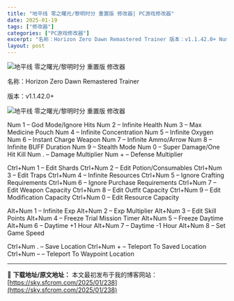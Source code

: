 ```yaml
---
title: "地平线 零之曙光/黎明时分 重置版 修改器| PC游戏修改器"
date: 2025-01-19
tags: ["修改器"]
categories: ["PC游戏修改器"]
excerpt: "名称：Horizon Zero Dawn Remastered Trainer 版本：v1.1.42.0+ Num 1 – God Mode/Ignore Hits Num 2 – Infinite Health Num 3 – Max Medicine Pouch Num 4 – Infinite&hellip;"
layout: post
---
```


<img title="OIP-C.webp" src="https://sky.sfcrom.com/wp-content/uploads/2025/01/d0533ab606c63.webp" alt="地平线 零之曙光/黎明时分 重置版 修改器" />

名称：Horizon Zero Dawn Remastered Trainer

版本：v1.1.42.0+

<img title="33.webp" src="https://sky.sfcrom.com/wp-content/uploads/2025/01/7b1301b34766f.webp" alt="地平线 零之曙光/黎明时分 重置版 修改器" />

Num 1 – God Mode/Ignore Hits
Num 2 – Infinite Health
Num 3 – Max Medicine Pouch
Num 4 – Infinite Concentration
Num 5 – Infinite Oxygen
Num 6 – Instant Charge Weapon
Num 7 – Infinite Ammo/Arrow
Num 8 – Infinite BUFF Duration
Num 9 – Stealth Mode
Num 0 – Super Damage/One Hit Kill
Num . – Damage Multiplier
Num + – Defense Multiplier

Ctrl+Num 1 – Edit Shards
Ctrl+Num 2 – Edit Potion/Consumables
Ctrl+Num 3 – Edit Traps
Ctrl+Num 4 – Infinite Resources
Ctrl+Num 5 – Ignore Crafting Requirements
Ctrl+Num 6 – Ignore Purchase Requirements
Ctrl+Num 7 – Edit Weapon Capacity
Ctrl+Num 8 – Edit Outfit Capacity
Ctrl+Num 9 – Edit Modification Capacity
Ctrl+Num 0 – Edit Resource Capacity

Alt+Num 1 – Infinite Exp
Alt+Num 2 – Exp Multiplier
Alt+Num 3 – Edit Skill Points
Alt+Num 4 – Freeze Trial Mission Timer
Alt+Num 5 – Freeze Daytime
Alt+Num 6 – Daytime +1 Hour
Alt+Num 7 – Daytime -1 Hour
Alt+Num 8 – Set Game Speed

Ctrl+Num . – Save Location
Ctrl+Num + – Teleport To Saved Location
Ctrl+Num – – Teleport To Waypoint Location

---
📖 **下载地址/原文地址：** 本文最初发布于我的博客网站：[https://sky.sfcrom.com/2025/01/238](https://sky.sfcrom.com/2025/01/238)
